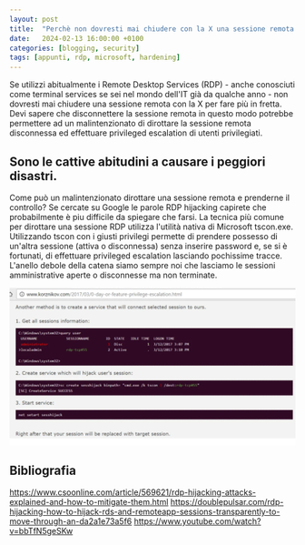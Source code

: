 ```yaml
---
layout: post
title:  "Perchè non dovresti mai chiudere con la X una sessione remota RDP"
date:   2024-02-13 16:00:00 +0100
categories: [blogging, security]
tags: [appunti, rdp, microsoft, hardening] 
---
```

Se utilizzi abitualmente i Remote Desktop Services (RDP) - anche conosciuti come terminal services se sei nel mondo dell'IT già da qualche anno - non dovresti mai chiudere una sessione remota con la X per fare più in fretta. Devi sapere che disconnettere la sessione remota in questo modo potrebbe permettere ad un malintenzionato di dirottare la sessione remota disconnessa ed effettuare privileged escalation di utenti privilegiati.

## Sono le cattive abitudini a causare i peggiori disastri.
Come può un malintenzionato dirottare una sessione remota e prenderne il controllo? Se cercate su Google le parole RDP hijacking capirete che probabilmente è piu difficile da spiegare che farsi.
La tecnica più comune per dirottare una sessione RDP utilizza l'utilità nativa di Microsoft tscon.exe. Utilizzando tscon con i giusti privilegi permette di prendere possesso di un'altra sessione (attiva o disconnessa) senza inserire password e, se si è fortunati, di effettuare privileged escalation lasciando pochissime tracce.
L'anello debole della catena siamo sempre noi che lasciamo le sessioni amministrative aperte o disconnesse ma non terminate.

![immagine](assets/2024-02-13/korznikov.png)



## Bibliografia
https://www.csoonline.com/article/569621/rdp-hijacking-attacks-explained-and-how-to-mitigate-them.html
https://doublepulsar.com/rdp-hijacking-how-to-hijack-rds-and-remoteapp-sessions-transparently-to-move-through-an-da2a1e73a5f6
https://www.youtube.com/watch?v=bbTfN5geSKw
